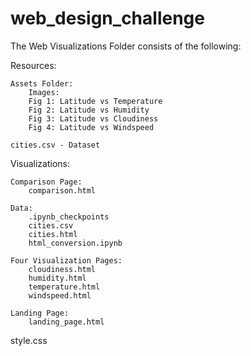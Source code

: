# web_design_challenge

The Web Visualizations Folder consists of the following:

Resources:

    Assets Folder:
        Images:
        Fig 1: Latitude vs Temperature
        Fig 2: Latitude vs Humidity
        Fig 3: Latitude vs Cloudiness
        Fig 4: Latitude vs Windspeed

    cities.csv - Dataset

Visualizations:

    Comparison Page:
        comparison.html

    Data:
        .ipynb_checkpoints
        cities.csv
        cities.html
        html_conversion.ipynb

    Four Visualization Pages:
        cloudiness.html
        humidity.html
        temperature.html
        windspeed.html
        
    Landing Page:
        landing_page.html

style.css


